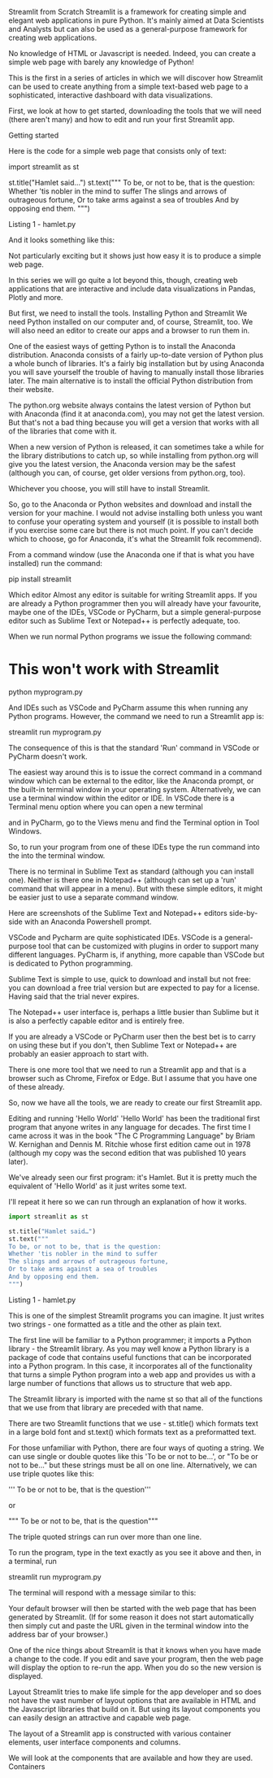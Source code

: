 Streamlit from Scratch
Streamlit is a framework for creating simple and elegant web applications in pure Python. It's mainly aimed at Data Scientists and Analysts but can also be used as a general-purpose framework for creating web applications.
 
No knowledge of HTML or Javascript is needed. Indeed, you can create a simple web page with barely any knowledge of Python!

This is the first in a series of articles in which we will discover how Streamlit can be used to create anything from a simple text-based web page to a sophisticated, interactive dashboard with data visualizations. 

First, we look at how to get started, downloading the tools that we will need (there aren't many) and how to edit and run your first Streamlit app.


Getting started

Here is the code for a simple web page that consists only of text:

import streamlit as st

st.title("Hamlet said…")
st.text("""
To be, or not to be, that is the question:
Whether 'tis nobler in the mind to suffer
The slings and arrows of outrageous fortune,
Or to take arms against a sea of troubles
And by opposing end them.
""")


Listing 1 - hamlet.py

And it looks something like this:


Not particularly exciting but it shows just how easy it is to produce a simple web page. 

In this series we will go quite a lot beyond this, though, creating web applications that are interactive and include data visualizations in Pandas, Plotly and more.

But first, we need to install the tools.
Installing Python and Streamlit
We need Python installed on our computer and, of course, Streamlit, too. We will also need an editor to create our apps and a browser to run them in.

One of the easiest ways of getting Python is to install the Anaconda distribution. Anaconda consists of a fairly up-to-date version of Python plus a whole bunch of libraries. It's a fairly big installation but by using Anaconda you will save yourself the trouble of having to manually install those libraries later. The main alternative is to install the official Python distribution from their website.

The python.org website always contains the latest version of Python but with Anaconda (find it at anaconda.com), you may not get the latest version. But that's not a bad thing because you will get a version that works with all of the libraries that come with it. 

When a new version of Python is released, it can sometimes take a while for the library distributions to catch up, so while installing from python.org will give you the latest version, the Anaconda version may be the safest (although you can, of course, get older versions from python.org, too).

Whichever you choose, you will still have to install Streamlit.

So, go to the Anaconda or Python websites and download and install the version for your machine. I would not advise installing both unless you want to confuse your operating system and yourself (it is possible to install both if you exercise some care but there is not much point. If you can't decide which to choose, go for Anaconda, it's what the Streamlit folk recommend).

From a command window (use the Anaconda one if that is what you have installed) run the command:

pip install streamlit


Which editor
Almost any editor is suitable for writing Streamlit apps. If you are already a Python programmer then you will already have your favourite, maybe one of the IDEs, VSCode or PyCharm, but a simple general-purpose editor such as Sublime Text or Notepad++ is perfectly adequate, too.

When we run normal Python programs we issue the following command:

# This won't work with Streamlit
python myprogram.py 	


And IDEs such as VSCode and PyCharm assume this when running any Python programs. However, the command we need to run a Streamlit app is:

streamlit run myprogram.py


The consequence of this is that the standard 'Run' command in VSCode or PyCharm doesn't work. 

The easiest way around this is to issue the correct command in a command window which can be external to the editor, like the Anaconda prompt, or the built-in terminal window in your operating system. Alternatively, we can use a terminal window within the editor or IDE. In VSCode there is a Terminal menu option where you can open a new terminal



 and in PyCharm, go to the Views menu and find the Terminal option in Tool Windows.



So, to run your program from one of these IDEs type the run command into the into the terminal window.

There is no terminal in Sublime Text as standard (although you can install one). Neither is there one in Notepad++ (although can set up a 'run' command that will appear in a menu). But with these simple editors, it might be easier just to use a separate command window.

Here are screenshots of the Sublime Text and Notepad++ editors side-by-side with an Anaconda Powershell prompt.





VSCode and Pycharm are quite sophisticated IDEs. VSCode is a general-purpose tool that can be customized with plugins in order to support many different languages. PyCharm is, if anything, more capable than VSCode but is dedicated to Python programming.

Sublime Text is simple to use, quick to download and install but not free: you can download a free trial version but are expected to pay for a license. Having said that the trial never expires.

The Notepad++ user interface is, perhaps a little busier than Sublime but it is also a perfectly capable editor and is entirely free.

If you are already a VSCode or PyCharm user then the best bet is to carry on using these but if you don't, then Sublime Text or Notepad++ are probably an easier approach to start with.

There is one more tool that we need to run a Streamlit app and that is a browser such as Chrome, Firefox or Edge. But I assume that you have one of these already.

So, now we have all the tools, we are ready to create our first Streamlit app.

Editing and running 'Hello World'
'Hello World' has been the traditional first program that anyone writes in any language for decades. The first time I came across it was in the book "The C Programming Language" by Briam W. Kernighan and Dennis M. Ritchie whose first edition came out in 1978 (although my copy was the second edition that was published 10 years later).

We've already seen our first program: it's Hamlet. But it is pretty much the equivalent of 'Hello World' as it just writes some text.

I'll repeat it here so we can run through an explanation of how it works.
```` Python
import streamlit as st

st.title("Hamlet said…")
st.text("""
To be, or not to be, that is the question:
Whether 'tis nobler in the mind to suffer
The slings and arrows of outrageous fortune,
Or to take arms against a sea of troubles
And by opposing end them.
""")
````

Listing 1 - hamlet.py

This is one of the simplest Streamlit programs you can imagine. It just writes two strings - one formatted as a title and the other as plain text.

The first line will be familiar to a Python programmer; it imports a Python library - the Streamlit library. As you may well know a Python library is a package of code that contains useful functions that can be incorporated into a Python program. In this case, it incorporates all of the functionality that turns a simple Python program into a web app and provides us with a large number of functions that allows us to structure that web app.

The Streamlit library is imported with the name st so that all of the functions that we use from that library are preceded with that name.

There are two Streamlit functions that we use - st.title() which formats text in a large bold font and st.text() which formats text as a preformatted text.

For those unfamiliar with Python, there are four ways of quoting a string. We can use single or  double quotes like this 'To be or not to be...', or "To be or not to be..." but these strings must be all on one line. Alternatively, we can use triple quotes like this:

''' To be or not to be,
   that is the question'''

or

""" To be or not to be,
     that is the question"""

The triple quoted strings can run over more than one line.

To run the program, type in the text exactly as you see it above and then, in a terminal, run

streamlit run myprogram.py


The terminal will respond with a message similar to this:




Your default browser will then be started with the web page that has been generated by Streamlit. (If for some reason it does not start automatically then simply cut and paste the URL given in the terminal window into the address bar of your browser.)

One of the nice things about Streamlit is that it knows when you have made a change to the code. If you edit and save your program, then the web page will display the option to re-run the app. When you do so the new version is displayed.

Layout
Streamlit tries to make life simple for the app developer and so does not have the vast number of layout options that are available in HTML and the Javascript libraries that build on it. But using its layout components you can easily design an attractive and capable web page.

The layout of a Streamlit app is constructed with various container elements, user interface components and columns.

We will look at the components that are available and how they are used.
Containers


